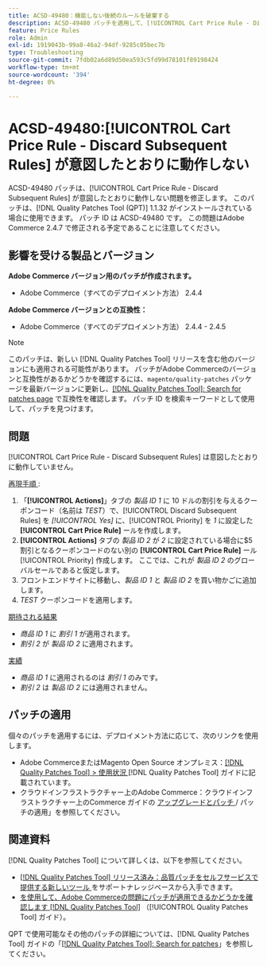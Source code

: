 ```yaml
---
title: ACSD-49480：機能しない後続のルールを破棄する
description: ACSD-49480 パッチを適用して、[!UICONTROL Cart Price Rule - Discard Subsequent Rules] が意図したとおりに動作しないAdobe Commerceの問題を修正してください。
feature: Price Rules
role: Admin
exl-id: 1919043b-99a8-46a2-94df-9285c05bec7b
type: Troubleshooting
source-git-commit: 7fdb02a6d89d50ea593c5fd99d78101f89198424
workflow-type: tm+mt
source-wordcount: '394'
ht-degree: 0%

---
```


# ACSD-49480:[!UICONTROL Cart Price Rule - Discard Subsequent Rules] が意図したとおりに動作しない

ACSD-49480 パッチは、[!UICONTROL Cart Price Rule - Discard Subsequent Rules] が意図したとおりに動作しない問題を修正します。 このパッチは、[!DNL Quality Patches Tool (QPT)] 1.1.32 がインストールされている場合に使用できます。 パッチ ID は ACSD-49480 です。 この問題はAdobe Commerce 2.4.7 で修正される予定であることに注意してください。

## 影響を受ける製品とバージョン

**Adobe Commerce バージョン用のパッチが作成されます。**

* Adobe Commerce（すべてのデプロイメント方法） 2.4.4

**Adobe Commerce バージョンとの互換性：**

* Adobe Commerce（すべてのデプロイメント方法） 2.4.4 - 2.4.5

>[!NOTE]
>
>このパッチは、新しい [!DNL Quality Patches Tool] リリースを含む他のバージョンにも適用される可能性があります。 パッチがAdobe Commerceのバージョンと互換性があるかどうかを確認するには、`magento/quality-patches` パッケージを最新バージョンに更新し、[[!DNL Quality Patches Tool]: Search for patches page](https://experienceleague.adobe.com/tools/commerce-quality-patches/index.html) で互換性を確認します。 パッチ ID を検索キーワードとして使用して、パッチを見つけます。

## 問題

[!UICONTROL Cart Price Rule - Discard Subsequent Rules] は意図したとおりに動作していません。

<u> 再現手順 </u>:

1. 「**[!UICONTROL Actions]**」タブの *製品 ID 1* に 10 ドルの割引を与えるクーポンコード（名前は *TEST*）で、[!UICONTROL Discard Subsequent Rules] を *[!UICONTROL Yes]* に、[!UICONTROL Priority] を *1* に設定した **[!UICONTROL Cart Price Rule]** ールを作成します。
1. **[!UICONTROL Actions]** タブの *製品 ID 2* が *2* に設定されている場合に$5 割引となるクーポンコードのない別の **[!UICONTROL Cart Price Rule]** ール [!UICONTROL Priority] 作成します。 ここでは、これが *製品 ID 2* のグローバルセールであると仮定します。
1. フロントエンドサイトに移動し、*製品 ID 1* と *製品 ID 2* を買い物かごに追加します。
1. *TEST* クーポンコードを適用します。

<u> 期待される結果 </u>

* *商品 ID 1* に *割引 1* が適用されます。
* *割引 2* が *製品 ID 2* に適用されます。

<u> 実績 </u>

* *商品 ID 1* に適用されるのは *割引 1* のみです。
* *割引 2* は *製品 ID 2* には適用されません。

## パッチの適用

個々のパッチを適用するには、デプロイメント方法に応じて、次のリンクを使用します。

* Adobe CommerceまたはMagento Open Source オンプレミス：[[!DNL Quality Patches Tool] > 使用状況 ](/help/tools/quality-patches-tool/usage.md)[!DNL Quality Patches Tool] ガイドに記載されています。
* クラウドインフラストラクチャー上のAdobe Commerce：クラウドインフラストラクチャー上のCommerce ガイドの [ アップグレードとパッチ ](https://experienceleague.adobe.com/docs/commerce-cloud-service/user-guide/develop/upgrade/apply-patches.html)/ パッチの適用」を参照してください。

## 関連資料

[!DNL Quality Patches Tool] について詳しくは、以下を参照してください。

* [[!DNL Quality Patches Tool]  リリース済み：品質パッチをセルフサービスで提供する新しいツール ](https://experienceleague.adobe.com/en/docs/commerce-operations/tools/quality-patches-tool/quality-patches-tool-to-self-serve-quality-patches) をサポートナレッジベースから入手できます。
* [ を使用して、Adobe Commerceの問題にパッチが適用できるかどうかを確認します  [!DNL Quality Patches Tool]](/help/tools/quality-patches-tool/patches-available-in-qpt/check-patch-for-magento-issue-with-magento-quality-patches.md) （[!UICONTROL Quality Patches Tool] ガイド）。


QPT で使用可能なその他のパッチの詳細については、[!DNL Quality Patches Tool] ガイドの「[[!DNL Quality Patches Tool]: Search for patches](https://experienceleague.adobe.com/tools/commerce-quality-patches/index.html)」を参照してください。
